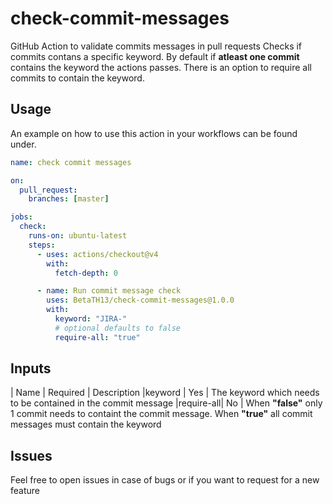 # check-commit-messages

GitHub Action to validate commits messages in pull requests
Checks if commits contans a specific keyword.
By default if **atleast one commit** contains the keyword the actions passes.
There is an option to require all commits to contain the keyword.

## Usage

An example on how to use this action in your workflows can be found under.

```yaml
name: check commit messages

on:
  pull_request:
    branches: [master]

jobs:
  check:
    runs-on: ubuntu-latest
    steps:
      - uses: actions/checkout@v4
        with:
          fetch-depth: 0

      - name: Run commit message check
        uses: BetaTH13/check-commit-messages@1.0.0
        with:
          keyword: "JIRA-"
          # optional defaults to false
          require-all: "true"
```

## Inputs

| Name | Required | Description
|keyword | Yes | The keyword which needs to be contained in the commit message
|require-all| No | When **"false"** only 1 commit needs to containt the commit message. When **"true"** all commit messages must contain the keyword

## Issues

Feel free to open issues in case of bugs or if you want to request for a new feature
